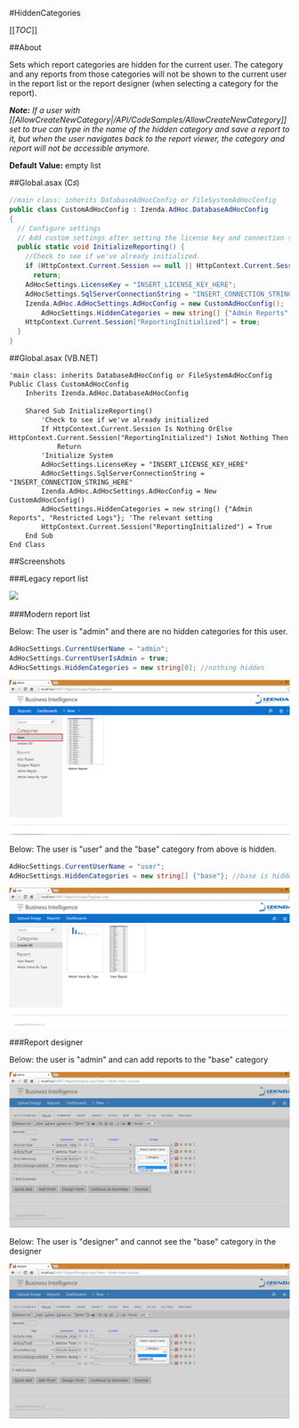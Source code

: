 #HiddenCategories

[[_TOC_]]

##About

Sets which report categories are hidden for the current user. The category and any reports from those categories will not be shown to the current user in the report list or the report designer (when selecting a category for the report). 

_**Note:** If a user with [[AllowCreateNewCategory|/API/CodeSamples/AllowCreateNewCategory]] set to true can type in the name of the hidden category and save a report to it, but when the user navigates back to the report viewer, the category and report will not be accessible anymore._

**Default Value:** empty list

##Global.asax (C♯)

```csharp
//main class: inherits DatabaseAdHocConfig or FileSystemAdHocConfig
public class CustomAdHocConfig : Izenda.AdHoc.DatabaseAdHocConfig
{
  // Configure settings
  // Add custom settings after setting the license key and connection string by overriding the ConfigureSettings() method
  public static void InitializeReporting() {
    //Check to see if we've already initialized.
    if (HttpContext.Current.Session == null || HttpContext.Current.Session["ReportingInitialized"] != null)
      return;
    AdHocSettings.LicenseKey = "INSERT_LICENSE_KEY_HERE";
    AdHocSettings.SqlServerConnectionString = "INSERT_CONNECTION_STRING_HERE";
    Izenda.AdHoc.AdHocSettings.AdHocConfig = new CustomAdHocConfig();
        AdHocSettings.HiddenCategories = new string[] {"Admin Reports", "Restricted Logs"}; //The relevant setting
    HttpContext.Current.Session["ReportingInitialized"] = true;
  }
}
```

##Global.asax (VB.NET)

```visualbasic
'main class: inherits DatabaseAdHocConfig or FileSystemAdHocConfig
Public Class CustomAdHocConfig
    Inherits Izenda.AdHoc.DatabaseAdHocConfig

    Shared Sub InitializeReporting()
        'Check to see if we've already initialized
        If HttpContext.Current.Session Is Nothing OrElse HttpContext.Current.Session("ReportingInitialized") IsNot Nothing Then
            Return
        'Initialize System
        AdHocSettings.LicenseKey = "INSERT_LICENSE_KEY_HERE"
        AdHocSettings.SqlServerConnectionString = "INSERT_CONNECTION_STRING_HERE"
        Izenda.AdHoc.AdHocSettings.AdHocConfig = New CustomAdHocConfig()
        AdHocSettings.HiddenCategories = new string() {"Admin Reports", "Restricted Logs"}; 'The relevant setting
        HttpContext.Current.Session("ReportingInitialized") = True
    End Sub
End Class
```

##Screenshots 

###Legacy report list

![](http://www.izenda.com/Site/Images/Screenshots/HiddenCategoriesDS.png)

###Modern report list

Below: The user is "admin" and there are no hidden categories for this user.

```csharp
AdHocSettings.CurrentUserName = "admin";
AdHocSettings.CurrentUserIsAdmin = true;
AdHocSettings.HiddenCategories = new string[0]; //nothing hidden
```

![](/API/CodeSamples/HiddenCategories/hidden_categories_admin.png)

Below: The user is "user" and the "base" category from above is hidden.

```csharp
AdHocSettings.CurrentUserName = "user";
AdHocSettings.HiddenCategories = new string[] {"base"}; //base is hidden
```

![](/API/CodeSamples/HiddenCategories/hidden_categories_user.png)

###Report designer

Below: the user is "admin" and can add reports to the "base" category

![](/API/CodeSamples/HiddenCategories/hidden_categories_admin2.png)

Below: The user is "designer" and cannot see the "base" category in the designer

![](/API/CodeSamples/HiddenCategories/hidden_categories_designer.png)